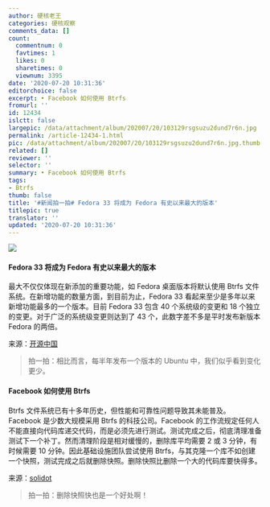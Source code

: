 ```yaml
---
author: 硬核老王
categories: 硬核观察
comments_data: []
count:
  commentnum: 0
  favtimes: 1
  likes: 0
  sharetimes: 0
  viewnum: 3395
date: '2020-07-20 10:31:36'
editorchoice: false
excerpt: • Facebook 如何使用 Btrfs
fromurl: ''
id: 12434
islctt: false
largepic: /data/attachment/album/202007/20/103129rsgsuzu2dund7r6n.jpg
permalink: /article-12434-1.html
pic: /data/attachment/album/202007/20/103129rsgsuzu2dund7r6n.jpg.thumb.jpg
related: []
reviewer: ''
selector: ''
summary: • Facebook 如何使用 Btrfs
tags:
- Btrfs
thumb: false
title: '#新闻拍一拍# Fedora 33 将成为 Fedora 有史以来最大的版本'
titlepic: true
translator: ''
updated: '2020-07-20 10:31:36'
---
```


![](/data/attachment/album/202007/20/103129rsgsuzu2dund7r6n.jpg)


#### Fedora 33 将成为 Fedora 有史以来最大的版本


最大不仅仅体现在新添加的重要功能，如 Fedora 桌面版本将默认使用 Btrfs 文件系统。在新增功能的数量方面，到目前为止，Fedora 33 看起来至少是多年以来新增功能最多的一个版本。目前 Fedora 33 包含 40 个系统级的变更和 18 个独立的变更。对于广泛的系统级变更则达到了 43 个，此数字差不多是平时发布新版本 Fedora 的两倍。


来源：[开源中国](https://www.oschina.net/news/117318/fedora-33-massive-release)



> 
> 拍一拍：相比而言，每半年发布一个版本的 Ubuntu 中，我们似乎看到变化更少。
> 
> 
> 


#### Facebook 如何使用 Btrfs


Btrfs 文件系统已有十多年历史，但性能和可靠性问题导致其未能普及。Facebook 是少数大规模采用 Btrfs 的科技公司。Facebook 的工作流规定任何人不能直接向代码库递交代码，而是必须先进行测试。测试完成之后，彻底清理准备测试下一个补丁。然而清理阶段是相对缓慢的，删除库平均需要 2 或 3 分钟，有时候需要 10 分钟。因此基础设施团队尝试使用 Btrfs，与其克隆一个库不如创建一个快照，测试完成之后就删除快照。删除快照比删除一个大的代码库要快得多。


来源：[solidot](https://www.solidot.org/story?sid=64987)



> 
> 拍一拍：删除快照快也是一个好处啊！
> 
> 
>